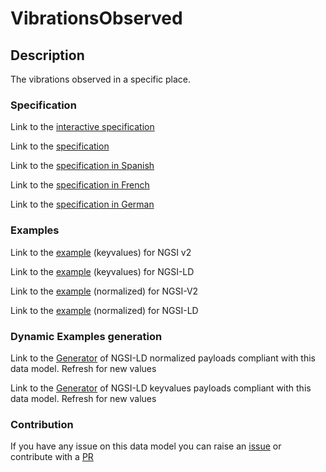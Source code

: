 # VibrationsObserved

## Description 

The vibrations observed in a specific place.
### Specification

Link to the [interactive specification](https://swagger.lab.fiware.org/?url=https://smart-data-models.github.io/dataModel.Building/VibrationsObserved/swagger.yaml)

Link to the [specification](https://smart-data-models.github.io/dataModel.Building/VibrationsObserved/doc/spec.md)

Link to the [specification in Spanish](https://smart-data-models.github.io/dataModel.Building/VibrationsObserved/doc/spec_ES.md)

Link to the [specification in French](https://smart-data-models.github.io/dataModel.Building/VibrationsObserved/doc/spec_FR.md)

Link to the [specification in German](https://smart-data-models.github.io/dataModel.Building/VibrationsObserved/doc/spec_DE.md)
### Examples

Link to the [example](https://smart-data-models.github.io/dataModel.Building/VibrationsObserved/examples/example.json) (keyvalues) for NGSI v2

Link to the [example](https://smart-data-models.github.io/dataModel.Building/VibrationsObserved/examples/example.jsonld) (keyvalues) for NGSI-LD

Link to the [example](https://smart-data-models.github.io/dataModel.Building/VibrationsObserved/examples/example-normalized.json) (normalized) for NGSI-V2

Link to the [example](https://smart-data-models.github.io/dataModel.Building/VibrationsObserved/examples/example-normalized.jsonld) (normalized) for NGSI-LD
### Dynamic Examples generation

Link to the [Generator](https://smartdatamodels.org/extra/ngsi-ld_generator_v0.92.php?schemaUrl=https://raw.githubusercontent.com/smart-data-models/dataModel.Building/master/VibrationsObserved/schema.json&email=info@smartdatamodels.org) of NGSI-LD normalized payloads compliant with this data model. Refresh for new values

Link to the [Generator](https://smartdatamodels.org/extra/ngsi-ld_generator_keyvalues_v0.92.php?schemaUrl=https://raw.githubusercontent.com/smart-data-models/dataModel.Building/master/VibrationsObserved/schema.json&email=info@smartdatamodels.org) of NGSI-LD keyvalues payloads compliant with this data model. Refresh for new values
### Contribution

 If you have any issue on this data model you can raise an [issue](https://github.com/smart-data-models/dataModel.Building/issues)  or contribute with a [PR](https://github.com/smart-data-models/dataModel.Building/pulls)